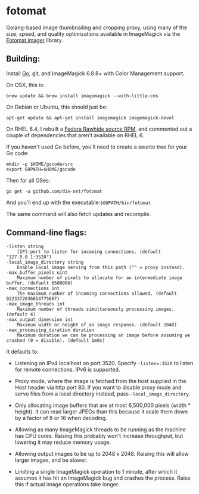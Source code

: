 fotomat
=======

Golang-based image thumbnailing and cropping proxy, using many of the size, speed, and quality optimizations available in ImageMagick via the [Fotomat imager](https://github.com/die-net/fotomat/tree/master/imager) library.

Building:
--------

Install [Go](http://golang.org/doc/install), git, and ImageMagick 6.8.8+ with
Color Management support.

On OSX, this is:

    brew update && brew install imagemagick --with-little-cms

On Debian or Ubuntu, this should just be:

	apt-get update && apt-get install imagemagick imagemagick-devel

On RHEL 6.4, I rebuilt a [Fedora Rawhide source
RPM](http://mirror.pnl.gov/fedora/linux/development/rawhide/source/SRPMS/i/),
and commented out a couple of dependencies that aren't available on RHEL 6.

If you haven't used Go before, you'll need to create a source tree for your Go code:

    mkdir -p $HOME/gocode/src
    export GOPATH=$HOME/gocode

Then for all OSes:

    go get -u github.com/die-net/fotomat
    
And you'll end up with the executable:```$GOPATH/bin/fotomat```

The same command will also fetch updates and recompile.

Command-line flags:
------------------

    -listen string
        [IP]:port to listen for incoming connections. (default "127.0.0.1:3520")
    -local_image_directory string
        Enable local image serving from this path ("" = proxy instead).
    -max_buffer_pixels uint
        Maximum number of pixels to allocate for an intermediate image buffer. (default 6500000)
    -max_connections int
        The maximum number of incoming connections allowed. (default 9223372036854775807)
    -max_image_threads int
        Maximum number of threads simultaneously processing images. (default 4)
    -max_output_dimension int
        Maximum width or height of an image response. (default 2048)
    -max_processing_duration duration
        Maximum duration we can be processing an image before assuming we crashed (0 = disable). (default 1m0s)

It defaults to:

* Listening on IPv4 localhost on port 3520. Specify ```-listen=:3520``` to listen for remote connections. IPv6 is supported.

* Proxy mode, where the image is fetched from the host supplied in the Host header via http port 80. If you want to disable proxy mode and serve files from a local directory instead, pass ```-local_image_directory```.

* Only allocating image buffers that are at most 6,500,000 pixels (width * height). It can read larger JPEGs than this because it scale them down by a factor of 8 or 16 when decoding.

* Allowing as many ImageMagick threads to be running as the machine has CPU cores. Raising this probably won't increase throughput, but lowering it may reduce memory usage.

* Allowing output images to be up to 2048 x 2048. Raising this will allow larger images, and be slower.

* Limiting a single ImageMagick operation to 1 minute, after which it assumes it has hit an ImageMagick bug and crashes the process.  Raise this if actual image operations take longer.

